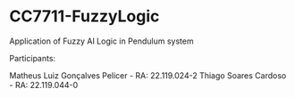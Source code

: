 # CC7711-FuzzyLogic
Application of Fuzzy AI Logic in Pendulum system


Participants:

Matheus Luiz Gonçalves Pelicer - RA: 22.119.024-2
Thiago Soares Cardoso - RA: 22.119.044-0
